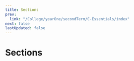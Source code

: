 ```yaml
---
title: Sections
prev:
  link: "/College/yearOne/secondTerm/C-Essentials/index"
next: false
lastUpdated: false
---
```


# Sections
